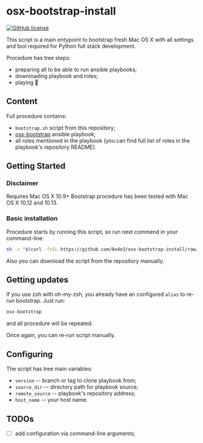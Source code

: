 # osx-bootstrap-install

[![GitHub license](https://img.shields.io/github/license/0x4e3/osx-bootstrap.svg)](https://github.com/0x4e3/osx-bootstrap/blob/master/LICENSE)

This script is a main entypoint to bootstrap fresh Mac OS X with all settings and tool required for Python full stack development.

Procedure has tree steps:
* preparing all to be able to run ansible playbooks;
* downloading playbook and roles;
* playing :violin:

## Content

Full procedure contains:
* ```bootstrap.sh``` script from this repository;
* [osx-bootstrap](https://github.com/0x4e3/osx-bootstrap) ansible playbook;
* all roles mentioned in the playbook (you can find full list of roles in the playbook's repository README).

## Getting Started

### Disclaimer

Requires Mac OS X 10.9+
Bootstrap procedure has been tested with Mac OS X 10.12 and 10.13.

### Basic installation

Procedure starts by running this script, so run next commend in your command-line:

```bash
sh -c "$(curl -fsSL https://github.com/0x4e3/osx-bootstrap-install/raw/master/bootstrap.sh)"
```

Also you can download the script from the repository manually.

## Getting updates

If you use zsh with oh-my-zsh, you already have an configured ```alias``` to re-run bootstrap. Just run:

```bash
osx-bootstrap
```

and all procedure will be repeated.

Once again, you can re-run script manually.

## Configuring

The script has tree main variables:
* ```version``` -- branch or tag to clone playbook from;
* ```source_dir``` -- directory path for playbook source;
* ```remote_source``` -- playbook's repository address;
* ```host_name``` -- your host name.

## TODOs

* [ ] add configuration via command-line arguments;
